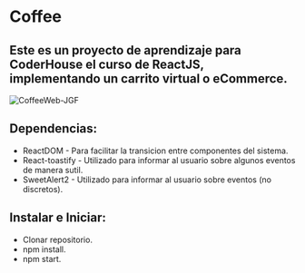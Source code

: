 # Coffee

## Este es un proyecto de aprendizaje para CoderHouse el curso de ReactJS, implementando un carrito virtual o eCommerce.


![CoffeeWeb-JGF](https://user-images.githubusercontent.com/75111462/191870490-5133e469-b9f2-4247-86cf-ad0edebae786.gif)



## Dependencias:

-   ReactDOM - Para facilitar la transicion entre componentes del sistema.
-   React-toastify - Utilizado para informar al usuario sobre algunos eventos de manera sutil.
-   SweetAlert2 - Utilizado para informar al usuario sobre eventos (no discretos).

## Instalar e Iniciar:

-   Clonar repositorio.
-   npm install.
-   npm start.

